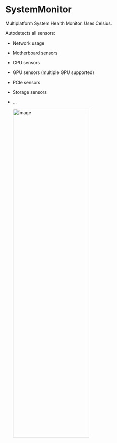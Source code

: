 # SystemMonitor
Multiplatform System Health Monitor.
Uses Celsius.

Autodetects all sensors:

- Network usage
- Motherboard sensors
- CPU sensors
- GPU sensors (multiple GPU supported)
- PCIe sensors
- Storage sensors
- ...
  

  <img width="242" height="1037" alt="image" src="https://github.com/user-attachments/assets/1d8b4809-d70f-487f-8e1d-f34c9b1a3ee3" />

